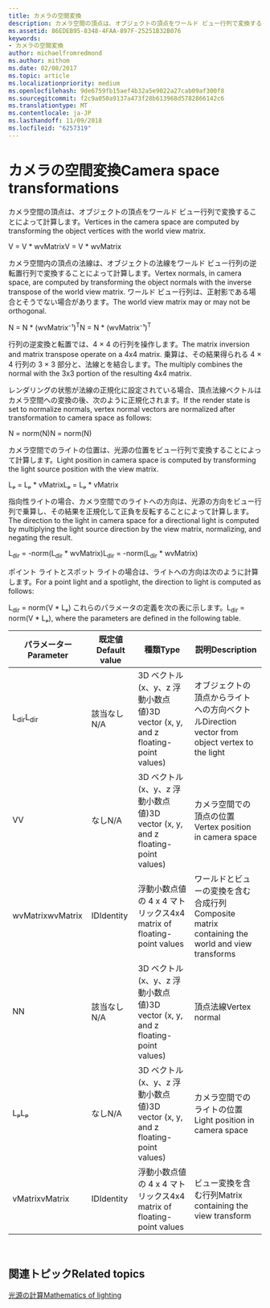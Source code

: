 ```yaml
---
title: カメラの空間変換
description: カメラ空間の頂点は、オブジェクトの頂点をワールド ビュー行列で変換することによって計算します。
ms.assetid: 86EDEB95-8348-4FAA-897F-25251B32B076
keywords:
- カメラの空間変換
author: michaelfromredmond
ms.author: mithom
ms.date: 02/08/2017
ms.topic: article
ms.localizationpriority: medium
ms.openlocfilehash: 9de6759fb15aef4b32a5e9022a27cab09af300f8
ms.sourcegitcommit: f2c9a050a9137a473f28b613968d5782866142c6
ms.translationtype: MT
ms.contentlocale: ja-JP
ms.lasthandoff: 11/09/2018
ms.locfileid: "6257319"
---
```

# <a name="camera-space-transformations"></a><span data-ttu-id="44e01-104">カメラの空間変換</span><span class="sxs-lookup"><span data-stu-id="44e01-104">Camera space transformations</span></span>


<span data-ttu-id="44e01-105">カメラ空間の頂点は、オブジェクトの頂点をワールド ビュー行列で変換することによって計算します。</span><span class="sxs-lookup"><span data-stu-id="44e01-105">Vertices in the camera space are computed by transforming the object vertices with the world view matrix.</span></span>

<span data-ttu-id="44e01-106">V = V \* wvMatrix</span><span class="sxs-lookup"><span data-stu-id="44e01-106">V = V \* wvMatrix</span></span>

<span data-ttu-id="44e01-107">カメラ空間内の頂点の法線は、オブジェクトの法線をワールド ビュー行列の逆転置行列で変換することによって計算します。</span><span class="sxs-lookup"><span data-stu-id="44e01-107">Vertex normals, in camera space, are computed by transforming the object normals with the inverse transpose of the world view matrix.</span></span> <span data-ttu-id="44e01-108">ワールド ビュー行列は、正射影である場合とそうでない場合があります。</span><span class="sxs-lookup"><span data-stu-id="44e01-108">The world view matrix may or may not be orthogonal.</span></span>

<span data-ttu-id="44e01-109">N = N \* (wvMatrix⁻¹)<sup>T</sup></span><span class="sxs-lookup"><span data-stu-id="44e01-109">N = N \* (wvMatrix⁻¹)<sup>T</sup></span></span>

<span data-ttu-id="44e01-110">行列の逆変換と転置では、4 × 4 の行列を操作します。</span><span class="sxs-lookup"><span data-stu-id="44e01-110">The matrix inversion and matrix transpose operate on a 4x4 matrix.</span></span> <span data-ttu-id="44e01-111">乗算は、その結果得られる 4 × 4 行列の 3 × 3 部分と、法線とを結合します。</span><span class="sxs-lookup"><span data-stu-id="44e01-111">The multiply combines the normal with the 3x3 portion of the resulting 4x4 matrix.</span></span>

<span data-ttu-id="44e01-112">レンダリングの状態が法線の正規化に設定されている場合、頂点法線ベクトルはカメラ空間への変換の後、次のように正規化されます。</span><span class="sxs-lookup"><span data-stu-id="44e01-112">If the render state is set to normalize normals, vertex normal vectors are normalized after transformation to camera space as follows:</span></span>

<span data-ttu-id="44e01-113">N = norm(N)</span><span class="sxs-lookup"><span data-stu-id="44e01-113">N = norm(N)</span></span>

<span data-ttu-id="44e01-114">カメラ空間でのライトの位置は、光源の位置をビュー行列で変換することによって計算します。</span><span class="sxs-lookup"><span data-stu-id="44e01-114">Light position in camera space is computed by transforming the light source position with the view matrix.</span></span>

<span data-ttu-id="44e01-115">Lₚ = Lₚ \* vMatrix</span><span class="sxs-lookup"><span data-stu-id="44e01-115">Lₚ = Lₚ \* vMatrix</span></span>

<span data-ttu-id="44e01-116">指向性ライトの場合、カメラ空間でのライトへの方向は、光源の方向をビュー行列で乗算し、その結果を正規化して正負を反転することによって計算します。</span><span class="sxs-lookup"><span data-stu-id="44e01-116">The direction to the light in camera space for a directional light is computed by multiplying the light source direction by the view matrix, normalizing, and negating the result.</span></span>

<span data-ttu-id="44e01-117">L<sub>dir</sub> = -norm(L<sub>dir</sub> \* wvMatrix)</span><span class="sxs-lookup"><span data-stu-id="44e01-117">L<sub>dir</sub> = -norm(L<sub>dir</sub> \* wvMatrix)</span></span>

<span data-ttu-id="44e01-118">ポイント ライトとスポット ライトの場合は、ライトへの方向は次のように計算します。</span><span class="sxs-lookup"><span data-stu-id="44e01-118">For a point light and a spotlight, the direction to light is computed as follows:</span></span>

<span data-ttu-id="44e01-119">L<sub>dir</sub> = norm(V \* Lₚ) これらのパラメータの定義を次の表に示します。</span><span class="sxs-lookup"><span data-stu-id="44e01-119">L<sub>dir</sub> = norm(V \* Lₚ), where the parameters are defined in the following table.</span></span>

| <span data-ttu-id="44e01-120">パラメーター</span><span class="sxs-lookup"><span data-stu-id="44e01-120">Parameter</span></span>       | <span data-ttu-id="44e01-121">既定値</span><span class="sxs-lookup"><span data-stu-id="44e01-121">Default value</span></span> | <span data-ttu-id="44e01-122">種類</span><span class="sxs-lookup"><span data-stu-id="44e01-122">Type</span></span>                                          | <span data-ttu-id="44e01-123">説明</span><span class="sxs-lookup"><span data-stu-id="44e01-123">Description</span></span>                                               |
|-----------------|---------------|-----------------------------------------------|-----------------------------------------------------------|
| <span data-ttu-id="44e01-124">L<sub>dir</sub></span><span class="sxs-lookup"><span data-stu-id="44e01-124">L<sub>dir</sub></span></span> | <span data-ttu-id="44e01-125">該当なし</span><span class="sxs-lookup"><span data-stu-id="44e01-125">N/A</span></span>           | <span data-ttu-id="44e01-126">3D ベクトル (x、y、z 浮動小数点値)</span><span class="sxs-lookup"><span data-stu-id="44e01-126">3D vector (x, y, and z floating-point values)</span></span> | <span data-ttu-id="44e01-127">オブジェクトの頂点からライトへの方向ベクトル</span><span class="sxs-lookup"><span data-stu-id="44e01-127">Direction vector from object vertex to the light</span></span>          |
| <span data-ttu-id="44e01-128">V</span><span class="sxs-lookup"><span data-stu-id="44e01-128">V</span></span>               | <span data-ttu-id="44e01-129">なし</span><span class="sxs-lookup"><span data-stu-id="44e01-129">N/A</span></span>           | <span data-ttu-id="44e01-130">3D ベクトル (x、y、z 浮動小数点値)</span><span class="sxs-lookup"><span data-stu-id="44e01-130">3D vector (x, y, and z floating-point values)</span></span> | <span data-ttu-id="44e01-131">カメラ空間での頂点の位置</span><span class="sxs-lookup"><span data-stu-id="44e01-131">Vertex position in camera space</span></span>                           |
| <span data-ttu-id="44e01-132">wvMatrix</span><span class="sxs-lookup"><span data-stu-id="44e01-132">wvMatrix</span></span>        | <span data-ttu-id="44e01-133">ID</span><span class="sxs-lookup"><span data-stu-id="44e01-133">Identity</span></span>      | <span data-ttu-id="44e01-134">浮動小数点値の 4 x 4 マトリックス</span><span class="sxs-lookup"><span data-stu-id="44e01-134">4x4 matrix of floating-point values</span></span>           | <span data-ttu-id="44e01-135">ワールドとビューの変換を含む合成行列</span><span class="sxs-lookup"><span data-stu-id="44e01-135">Composite matrix containing the world and view transforms</span></span> |
| <span data-ttu-id="44e01-136">N</span><span class="sxs-lookup"><span data-stu-id="44e01-136">N</span></span>               | <span data-ttu-id="44e01-137">該当なし</span><span class="sxs-lookup"><span data-stu-id="44e01-137">N/A</span></span>           | <span data-ttu-id="44e01-138">3D ベクトル (x、y、z 浮動小数点値)</span><span class="sxs-lookup"><span data-stu-id="44e01-138">3D vector (x, y, and z floating-point values)</span></span> | <span data-ttu-id="44e01-139">頂点法線</span><span class="sxs-lookup"><span data-stu-id="44e01-139">Vertex normal</span></span>                                             |
| <span data-ttu-id="44e01-140">Lₚ</span><span class="sxs-lookup"><span data-stu-id="44e01-140">Lₚ</span></span>              | <span data-ttu-id="44e01-141">なし</span><span class="sxs-lookup"><span data-stu-id="44e01-141">N/A</span></span>           | <span data-ttu-id="44e01-142">3D ベクトル (x、y、z 浮動小数点値)</span><span class="sxs-lookup"><span data-stu-id="44e01-142">3D vector (x, y, and z floating-point values)</span></span> | <span data-ttu-id="44e01-143">カメラ空間でのライトの位置</span><span class="sxs-lookup"><span data-stu-id="44e01-143">Light position in camera space</span></span>                            |
| <span data-ttu-id="44e01-144">vMatrix</span><span class="sxs-lookup"><span data-stu-id="44e01-144">vMatrix</span></span>         | <span data-ttu-id="44e01-145">ID</span><span class="sxs-lookup"><span data-stu-id="44e01-145">Identity</span></span>      | <span data-ttu-id="44e01-146">浮動小数点値の 4 x 4 マトリックス</span><span class="sxs-lookup"><span data-stu-id="44e01-146">4x4 matrix of floating-point values</span></span>           | <span data-ttu-id="44e01-147">ビュー変換を含む行列</span><span class="sxs-lookup"><span data-stu-id="44e01-147">Matrix containing the view transform</span></span>                      |

 

## <a name="span-idrelated-topicsspanrelated-topics"></a><span data-ttu-id="44e01-148"><span id="related-topics"></span>関連トピック</span><span class="sxs-lookup"><span data-stu-id="44e01-148"><span id="related-topics"></span>Related topics</span></span>


[<span data-ttu-id="44e01-149">光源の計算</span><span class="sxs-lookup"><span data-stu-id="44e01-149">Mathematics of lighting</span></span>](mathematics-of-lighting.md)

 

 




